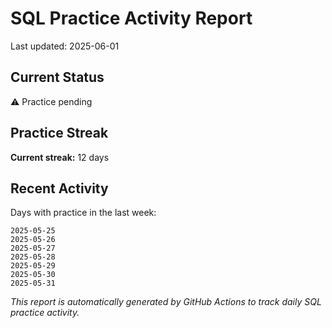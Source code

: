 # SQL Practice Activity Report

Last updated: 2025-06-01

## Current Status

⚠️ Practice pending

## Practice Streak

**Current streak:** 12 days

## Recent Activity

Days with practice in the last week:

```
2025-05-25
2025-05-26
2025-05-27
2025-05-28
2025-05-29
2025-05-30
2025-05-31
```

*This report is automatically generated by GitHub Actions to track daily SQL practice activity.*
